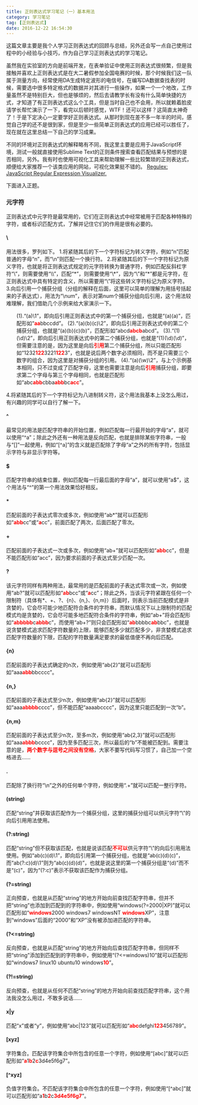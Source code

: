 ```yaml
---
title: 正则表达式学习笔记（一）基本用法
category: 学习笔记
tag: [正则表达式]
date: 2016-12-22 16:54:30
---
```


这篇文章主要是我个人学习正则表达式的回顾与总结，另外还会写一点自己使用过程中的小经验与小技巧，作为自己学习正则表达式的学习笔记。<!--more-->

虽然我在实验室的方向是前端开发，在表单验证中使用正则表达式很频繁，但是我接触并喜欢上正则表达式是在大二暑假参加全国电赛的时候，那个时候我们这一队属于测量方向，经常使用DA生成特定波形的电信号，在编写DA数据查找表的时候，需要选中很多特定格式的数据并对其进行一些操作，如果一个一个地改，工作量虽然不是特别巨大，但也是够烦的，然后去请教学长有没有什么简单快捷的方式，才知道了有正则表达式这么个工具，但是当时自己也不会用，所以就赖着脸皮请学长帮忙演示了一下，看完以后顿时感觉，WTF！还可以这样？这简直太神奇了！于是下定决心一定要学好正则表达式。从那时到现在差不多一年半的时间，感觉自己学的还不是很到家，但是至少一些简单正则表达式的应用已经可以胜任了，现在就在这里总结一下自己的学习成果。

不同的环境对正则表达式的解释略有不同，我这里主要是应用于JavaScript环境，测试一般就直接使用Sublime Text的正则条件搜索查看匹配结果与预想的是否相同，另外。我有时也使用可视化工具来帮助理解一些比较繁琐的正则表达式，顺便给大家推荐一个该类应用的网站，可视化效果挺不错的。
[Regulex: JavaScript Regular Expression Visualizer.](https://jex.im/regulex/)

下面进入正题。

### 元字符
正则表达式中元字符是最常用的，它们在正则表达式中经常被用于匹配各种特殊的字符，或者标识匹配方式，了解并记住它们的作用是很有必要的。

#### \
用法很多，罗列如下。
1.将紧随其后的下一个字符标记为转义字符，例如“n”匹配普通的字母“n”，而“\n”则匹配一个换行符。
2.将紧随其后的下一个字符标记为原义字符，也就是将正则表达式规定的元字符转换为普通字符，例如匹配反斜杠字符“\”，则需要使用“\\\\”，匹配“\*”，则需要使用“\\\*”，因为“\”和“\*”都是元字符，在正则表达式中具有特定的含义，所以需要用“\”将这些转义字符标记为原义字符。
3.向后引用一个捕获分组（分组的解释在后面，这里可以简单的理解为用括号括起来的子表达式），用法为“\num”，表示对第num个捕获分组向后引用，这个用法较难理解，我们借助几个示例来给大家演示一下。
<p style="padding-left: 2em">(1).“(a)\1”，即向后引用正则表达式中的第一个捕获分组，也就是“(a)(a)”，匹配形如“<span style="color: red; font-weight: bold">aa</span>bbccdd”。
(2).“(a)(b)(c)\2”，即向后引用正则表达式中的第二个捕获分组，也就是“(a)(b)(c)(b)”，匹配形如“abcd<span style="color: red; font-weight: bold">abcb</span>abcd”。
(3).“(1)(\d)\2”，即向后引用正则表达式中的第二个捕获分组，也就是“(1)(\d)(\d)”，但需要注意的是，因为这里是向后<span style="color: red; font-weight: bold">引用</span>第二个捕获分组，所以只能匹配形如“1232<span style="color: red; font-weight: bold">122</span>3221<span style="color: red; font-weight: bold">122</span>3”，也就是说后两个数字必须相同，而不是只需要三个数字的组合，因为这里是对捕获分组的引用。
(4).“(a)(\w)\2”，与上个示例基本相同，只不过变成了匹配字母，这里也需要注意是向后<span style="color: red; font-weight: bold">引用</span>捕获分组，即要求第二个字母与第三个字母相同，也就是匹配形如“abc<span style="color: red; font-weight: bold">abb</span>cbba<span style="color: red; font-weight: bold">abb</span>bc<span style="color: red; font-weight: bold">acc</span>”。</p>

4.将紧随其后的下一个字符标记为八进制转义符，这个用法我基本上没怎么用过，有兴趣的同学可以自行了解一下。

#### ^
最常见的用法是匹配字符串的开始位置，例如匹配每一行最开始的字母“a”，就可以使用“^a”；除此之外还有一种用法是反向匹配，也就是排除某些字符串，一般与“[]”一起使用，例如“[^a]”的含义就是匹配除了字母“a”之外的所有字符，包括显示字符与非显示字符等。

#### $
匹配字符串的结束位置，例如匹配每一行最后面的字母“a”，就可以使用“a$”，这个用法与“^”的第一个用法效果恰好相反。

#### *
匹配前面的子表达式零次或多次，例如使用“ab*”就可以匹配形如“<span style="color: red; font-weight: bold">abb</span>cc”或“<span style="color: red; font-weight: bold">a</span>cc”，前面匹配了两次，后面匹配了零次。

#### +
匹配前面的子表达式一次或多次，例如使用“ab+”就可以匹配形如“<span style="color: red; font-weight: bold">abb</span>cc”，但是不能匹配形如“acc”，因为要求前面的子表达式至少匹配一次。

#### ?
该元字符同样有两种用法，最常用的是匹配前面的子表达式零次或一次，例如使用“ab?”就可以匹配形如“<span style="color: red; font-weight: bold">ab</span>bcc”或“<span style="color: red; font-weight: bold">a</span>cc”；除此之外，当该元字符紧跟在任何一个限制符（具体有*、+、?、{n}、{n,}、{n,m}）后面时，则表示当前匹配模式是非贪婪的，它会尽可能少地匹配符合条件的字符串，而默认情况下以上限制符的匹配模式均是贪婪的，它会尽可能多地匹配符合条件的字符串，例如“ab+”将会匹配形如“<span style="color: red; font-weight: bold">abbbbb</span>c<span style="color: red; font-weight: bold">abbb</span>c”，而使用“ab+?”则只会匹配形如“<span style="color: red; font-weight: bold">ab</span>bbbbc<span style="color: red; font-weight: bold">ab</span>bbc”，也就是说贪婪模式追求匹配字符数量的上限，能够匹配多少就匹配多少，非贪婪模式追求匹配字符数量的下限，匹配的字符数量满足要求的最低值便不再向后匹配。

#### {n}
匹配前面的子表达式确定的n次，例如使用“ab{2}”就可以匹配形如“aaa<span style="color: red; font-weight: bold">abb</span>bbcccc”。

#### {n,}
匹配前面的子表达式至少n次，例如使用“ab{2}”就可以匹配形如“aaa<span style="color: red; font-weight: bold">abbbb</span>cccc”，但不能匹配“aaaabcccc”，因为这里只能匹配到一次“b”。

#### {n,m}
匹配前面的子表达式至少n次，至多m次，例如使用“ab{2,3}”就可以匹配形如“aaa<span style="color: red; font-weight: bold">abbb</span>bcccc”，因为至多匹配三次，所以最后的“b”不能被匹配到。需要注意的是，<span style="color: red; font-weight: bold">两个数字与逗号之间没有空格</span>，大家不要写代码写习惯了，自己加一个空格进去……

#### .
匹配除了换行符“\n”之外的任何单个字符，例如使用“.+”就可以匹配一整行字符。

#### (string)
匹配“string”并获取该匹配作为一个捕获分组，这里的捕获分组可以供元字符“\”的向后引用用法使用。

#### (?:string)
匹配“string”但不获取该匹配，也就是说该匹配<span style="color: red; font-weight: bold">不可以</span>供元字符“\”的向后引用用法使用。例如“ab(c)(d)\1”，即向后引用第一个捕获分组，也就是“ab(c)(d)(c)”，而“ab(?:c)(d)\1”则为“ab(c)(d)(d)”，也就是说这里的第一个捕获分组是“(d)”而不是“(c)”，因为“(?:c)”表示不获取该匹配作为捕获分组。

#### (?=string)
正向预查，也就是从匹配“string”的地方开始向前查找匹配字符串，但并不把“string”也添加到匹配到的字符串中，例如使用“windows(?=2000|XP)”就可以匹配形如“<span style="color: red; font-weight: bold">windows</span>2000 windows7 windowsNT <span style="color: red; font-weight: bold">windows</span>XP”，注意到“windows”后面的“2000”和“XP”没有被添加进匹配的字符串。

#### (?<=string)
反向预查，也就是从匹配“string”的地方开始向后查找匹配字符串，但同样不把“string”添加到匹配到的字符串中，例如使用“(?<=windows)10”就可以匹配形如“windows7 linux10 ubuntu10 windows<span style="color: red; font-weight: bold">10</span>”。

#### (?!=string)
反向预查，也就是从任何不匹配“string”的地方开始向前查找匹配字符串，这个用法我没怎么用过，不敢多说话……

#### x|y
匹配“x”或者“y”，例如使用“abc|123”就可以匹配形如“<span style="color: red; font-weight: bold">abc</span>defghi<span style="color: red; font-weight: bold">123</span>456789”。

#### [xyz]
字符集合。匹配该字符集合中所包含的任意一个字符，例如使用“[abc]”就可以匹配形如“<span style="color: red; font-weight: bold">a</span>1<span style="color: red; font-weight: bold">b</span>2<span style="color: red; font-weight: bold">c</span>3d4e5f6g7”。

#### [^xyz]
负值字符集合。不匹配该字符集合中所包含的任意一个字符，例如使用“[^abc]”就可以匹配形如“a<span style="color: red; font-weight: bold">1</span>b<span style="color: red; font-weight: bold">2</span>c<span style="color: red; font-weight: bold">3d4e5f6g7</span>”。